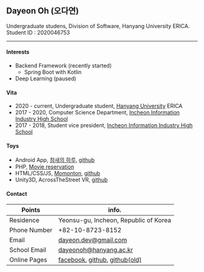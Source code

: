 ## Dayeon Oh (오다연)

Undergraduate studens, Division of Software, Hanyang University ERICA.
Student ID : 2020046753

------------------

#### Interests

- Backend Framework (recently started)
  - Spring Boot with Kotlin
- Deep Learning (paused)


#### Vita

- 2020 - current, Undergraduate student, [Hanyang University](https://www.hanyang.ac.kr) ERICA
- 2017 - 2020, Computer Science Department,  [Incheon Information Industry High School](http://incheon-ii.icehs.kr)
- 2017 - 2018, Student vice president, [Incheon Information Industry High School](http://incheon-ii.icehs.kr)

#### Toys 

- Android App, [참새의 하루](https://play.google.com/store/apps/details?id=com.cucumko.flybird&hl=ko), [github](https://github.com/dc203dy202/FlyBird)
- PHP, [Movie reservation](http://dayeon.asuscomm.com/cinema/cinema)
- HTML/CSS/JS, [Momonton](http://dayeon.asuscomm.com/momonton/), [github](https://github.com/dayeondev/Momonton)
- Unity3D, AcrossTheStreet VR, [github](https://github.com/dc203dy202/AcrossTheStreetExam)

#### Contact

| Points | info. |
| ------------------ | ------------------ |
| Residence | Yeonsu-gu, Incheon, Republic of Korea |
| Phone Number | +82-10-8723-8152 |
| Email | dayeon.dev@gmail.com |
| School Email | dayeonoh@hanyang.ac.kr |
| Online Pages | [facebook](https://www.facebook.com/profile.php?id=100006650500500), [github](https://github.com/dayeondev), [github(old)](https://github.com/dc203dy202) |
